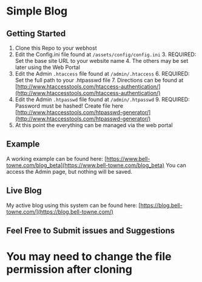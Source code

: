 Simple Blog
===========

Getting Started
-------
 1. Clone this Repo to your webhost
 2. Edit the Config.ini file found at `/assets/config/config.ini`
	 3. REQUIRED: Set the base site URL to your website name
	 4. The others may be set later using the Web Portal
 5. Edit the Admin `.htaccess` file found at `/admin/.htaccess`
	 6. REQUIRED: Set the full path to your .htpasswd file
	 7. Directions can be found at [http://www.htaccesstools.com/htaccess-authentication/](http://www.htaccesstools.com/htaccess-authentication/)
 8. Edit the Admin `.htpasswd` file found at `/admin/.htpasswd`
	 9. REQUIRED:  Password must be hashed! Create file here [http://www.htaccesstools.com/htpasswd-generator/](http://www.htaccesstools.com/htpasswd-generator/)
 10. At this point the everything can be managed via the web portal

Example
-------
A working example can be found here: [https://www.bell-towne.com/blog_beta](https://www.bell-towne.com/blog_beta)
You can access the Admin page, but nothing will be saved.

Live Blog
-------
My active blog using this system can be found here: [https://blog.bell-towne.com/](https://blog.bell-towne.com/)

Feel Free to Submit issues and Suggestions
------------------------------------------

You may need to change the file permission after cloning
=======